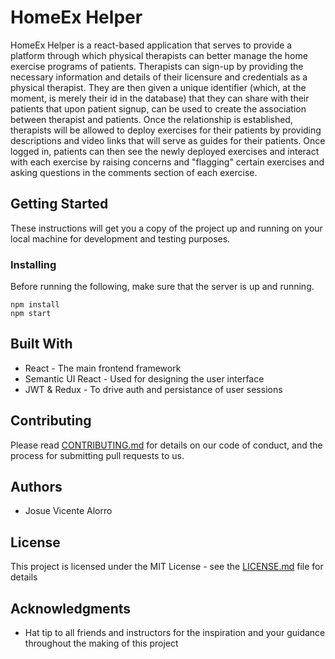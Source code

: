 # HomeEx Helper

HomeEx Helper is a react-based application that serves to provide a platform through which physical therapists can better manage the home exercise programs of patients. Therapists can sign-up by providing the necessary information and details of their licensure and credentials as a physical therapist. They are then given a unique identifier (which, at the moment, is merely their id in the database) that they can share with their patients that upon patient signup, can be used to create the association between therapist and patients. Once the relationship is established, therapists will be allowed to deploy exercises for their patients by providing descriptions and video links that will serve as guides for their patients. Once logged in, patients can then see the newly deployed exercises and interact with each exercise by raising concerns and "flagging" certain exercises and asking questions in the comments section of each exercise.

## Getting Started

These instructions will get you a copy of the project up and running on your local machine for development and testing purposes.

### Installing

Before running the following, make sure that the server is up and running.

```
npm install
npm start
```

## Built With

* React - The main frontend framework
* Semantic UI React - Used for designing the user interface
* JWT & Redux - To drive auth and persistance of user sessions

## Contributing

Please read [CONTRIBUTING.md](https://gist.github.com/PurpleBooth/b24679402957c63ec426) for details on our code of conduct, and the process for submitting pull requests to us.

## Authors

* Josue Vicente Alorro

## License

This project is licensed under the MIT License - see the [LICENSE.md](LICENSE.md) file for details

## Acknowledgments

* Hat tip to all friends and instructors for the inspiration and your guidance throughout the making of this project
